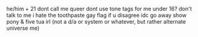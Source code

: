he/him + 21
dont call me queer
dont use tone tags for me
under 16? don't talk to me
i hate the toothpaste gay flag if u disagree idc go away
show pony & five tua irl (not a d/a or system or whatever, but rather alternate universe me)
